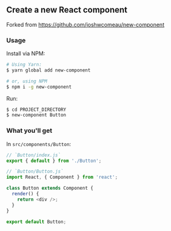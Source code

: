 ## Create a new React component

Forked from https://github.com/joshwcomeau/new-component

### Usage

Install via NPM:
```bash
# Using Yarn:
$ yarn global add new-component

# or, using NPM
$ npm i -g new-component
```

Run:
```bash
$ cd PROJECT_DIRECTORY
$ new-component Button
```

### What you'll get

In `src/components/Button`:

```Javascript
// `Button/index.js`
export { default } from './Button';
```

```Javascript
// `Button/Button.js`
import React, { Component } from 'react';

class Button extends Component {
  render() {
    return <div />;
  }
}

export default Button;
```
